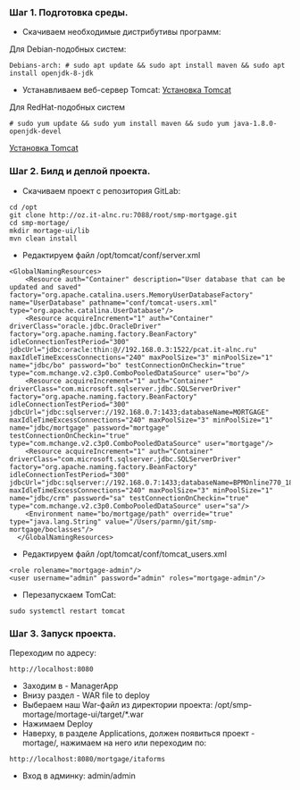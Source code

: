### Шаг 1. Подготовка среды.
-  Скачиваем необходимые дистрибутивы программ:

Для Debian-подобных систем:
```
Debians-arch: # sudo apt update && sudo apt install maven && sudo apt install openjdk-8-jdk
```
- Устанавливаем веб-сервер Tomcat:
[Установка Tomcat](https://www.digitalocean.com/community/tutorials/install-tomcat-9-ubuntu-1804-ru)

Для RedHat-подобных систем
```        
# sudo yum update && sudo yum install maven && sudo yum java-1.8.0-openjdk-devel
```
[Установка Tomcat](https://www.digitalocean.com/community/tutorials/how-to-install-apache-tomcat-8-on-centos-7)

### Шаг 2. Билд и деплой проекта.
- Скачиваем проект с репозитория GitLab:
```
cd /opt
git clone http://oz.it-alnc.ru:7088/root/smp-mortgage.git
cd smp-mortage/
mkdir mortage-ui/lib
mvn clean install
```
- Редактируем файл /opt/tomcat/conf/server.xml
```
<GlobalNamingResources>
    <Resource auth="Container" description="User database that can be updated and saved" factory="org.apache.catalina.users.MemoryUserDatabaseFactory" name="UserDatabase" pathname="conf/tomcat-users.xml" type="org.apache.catalina.UserDatabase"/>
    <Resource acquireIncrement="1" auth="Container" driverClass="oracle.jdbc.OracleDriver" factory="org.apache.naming.factory.BeanFactory" idleConnectionTestPeriod="300" jdbcUrl="jdbc:oracle:thin:@//192.168.0.3:1522/pcat.it-alnc.ru" maxIdleTimeExcessConnections="240" maxPoolSize="3" minPoolSize="1" name="jdbc/bo" password="bo" testConnectionOnCheckin="true" type="com.mchange.v2.c3p0.ComboPooledDataSource" user="bo"/>
    <Resource acquireIncrement="1" auth="Container" driverClass="com.microsoft.sqlserver.jdbc.SQLServerDriver" factory="org.apache.naming.factory.BeanFactory" idleConnectionTestPeriod="300" jdbcUrl="jdbc:sqlserver://192.168.0.7:1433;databaseName=MORTGAGE" maxIdleTimeExcessConnections="240" maxPoolSize="3" minPoolSize="1" name="jdbc/mortgage" password="mortgage" testConnectionOnCheckin="true" type="com.mchange.v2.c3p0.ComboPooledDataSource" user="mortgage"/> 
    <Resource acquireIncrement="1" auth="Container" driverClass="com.microsoft.sqlserver.jdbc.SQLServerDriver" factory="org.apache.naming.factory.BeanFactory" idleConnectionTestPeriod="300" jdbcUrl="jdbc:sqlserver://192.168.0.7:1433;databaseName=BPMOnline770_181218_anonymous" maxIdleTimeExcessConnections="240" maxPoolSize="3" minPoolSize="1" name="jdbc/crm" password="sa" testConnectionOnCheckin="true" type="com.mchange.v2.c3p0.ComboPooledDataSource" user="sa"/> 
    <Environment name="bo/mortgage/path" override="true" type="java.lang.String" value="/Users/parmn/git/smp-mortgage/boclasses"/>
  </GlobalNamingResources>
```
- Редактируем файл /opt/tomcat/conf/tomcat_users.xml

```
<role rolename="mortgage-admin"/>
<user username="admin" password="admin" roles="mortgage-admin"/>
```
- Перезапускаем TomCat:
```
sudo systemctl restart tomcat
```

### Шаг 3. Запуск проекта.
Переходим по адресу:
```
http://localhost:8080
```
- Заходим в - ManagerApp
- Внизу раздел - WAR file to deploy
- Выбераем наш War-файл из директории проекта: /opt/smp-mortage/mortage-ui/target/*.war
- Нажимаем Deploy
- Наверху, в разделе Applications, должен появиться проект - mortage/, нажимаем на него или переходим по:
```
http://localhost:8080/mortgage/itaforms
```
- Вход в админку: admin/admin
